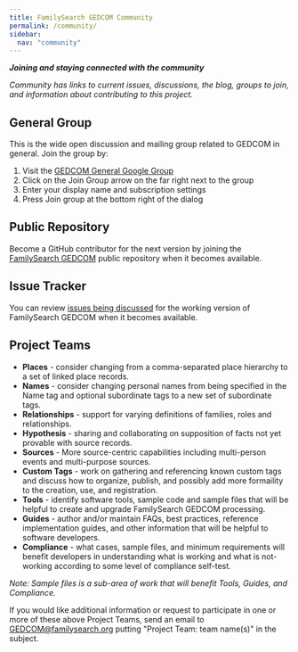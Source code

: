 ```yaml
---
title: FamilySearch GEDCOM Community
permalink: /community/
sidebar:
  nav: "community"
---
```

***Joining and staying connected with the community***
  
  *Community has links to current issues, discussions, the blog,  groups to join, and information about contributing to this project.*

## General Group

This is the wide open discussion and mailing group related to GEDCOM in general.  Join the group by:
1. Visit the [GEDCOM General Google Group](https://groups.google.com/g/gedcomgeneral)
2. Click on the Join Group arrow on the far right next to the group
3. Enter your display name and subscription settings
4. Press Join group at the bottom right of the dialog

## Public Repository

Become a GitHub contributor for the next version by joining the [FamilySearch GEDCOM](https://github.com/familysearch/GEDCOM) public repository when it becomes available.

## Issue Tracker 

You can review [issues being discussed](https://github.com/FamilySearch/GEDCOM/issues) for the working version of FamilySearch GEDCOM when it becomes available.

## Project Teams

- **Places** - consider changing from a comma-separated place hierarchy to a set of linked place records.
- **Names** - consider changing personal names from being specified in the Name tag and optional subordinate tags to a new set of subordinate tags.
- **Relationships** - support for varying definitions of families,  roles and relationships.
- **Hypothesis** - sharing and collaborating on supposition of facts not yet provable with source records.
- **Sources** - More source-centric capabilities including multi-person events and multi-purpose sources.
- **Custom Tags** - work on gathering and referencing known custom tags and discuss how to organize, publish, and possibly add more formaility to the creation, use, and registration.
- **Tools** - identify software tools, sample code and sample files that will be helpful to create and upgrade FamilySearch GEDCOM processing.
- **Guides** - author and/or maintain FAQs, best practices, reference implementation guides, and other information that will be helpful to software developers.
- **Compliance** - what cases, sample files, and minimum requirements will benefit developers in understanding what is working and what is not-working according to some level of compliance self-test.

*Note: Sample files is a sub-area of work that will benefit Tools, Guides, and Compliance.*

If you would like additional information or request to participate in one or more of these above Project Teams, send an email to <GEDCOM@familysearch.org> putting "Project Team: team name(s)" in the subject.

<!-- ## Blog -->

<!-- Frequently review the [blog](/blog) for important posts about the project -->
<!-- 
## Atom Feed

The bottom of every page has a feed that you can read with the appropriate software -->
